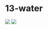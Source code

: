 # 13-water
![](https://img.shields.io/npm/v/drone.svg)
![](https://img.shields.io/badge/Language-python3-brightgreen.svg)
